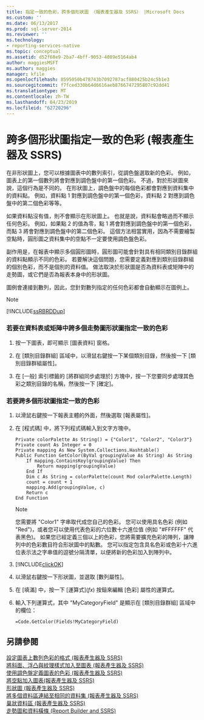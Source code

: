 ```yaml
---
title: 指定一致的色彩，跨多個形狀圖 （報表產生器及 SSRS） |Microsoft Docs
ms.custom: ''
ms.date: 06/13/2017
ms.prod: sql-server-2014
ms.reviewer: ''
ms.technology:
- reporting-services-native
ms.topic: conceptual
ms.assetid: d52f68e9-2ba7-4bff-9053-4089e5164ab4
author: maggiesMSFT
ms.author: maggies
manager: kfile
ms.openlocfilehash: 8595050b478743b7092787acf880425b24c5b1e3
ms.sourcegitcommit: f7fced330b64d6616aeb8766747295807c92dd41
ms.translationtype: MT
ms.contentlocale: zh-TW
ms.lasthandoff: 04/23/2019
ms.locfileid: "62720296"
---
```

# <a name="specify-consistent-colors-across-multiple-shape-charts-report-builder-and-ssrs"></a>跨多個形狀圖指定一致的色彩 (報表產生器及 SSRS)
  在非形狀圖上，您可以根據圖表中的數列索引，從調色盤選取新的色彩。 例如，圖表上的第一個數列將會對應到調色盤中的第一個色彩。 不過，對於形狀圖來說，這個行為是不同的。 在形狀圖上，調色盤中的每個色彩都會對應到資料集中的資料點。 例如，資料點 1 對應到調色盤中的第一個色彩，資料點 2 對應到調色盤中的第二個色彩等等。  
  
 如果資料點沒有值，則不會顯示在形狀圖上。 也就是說，資料點會略過而不顯示任何色彩。 例如，如果點 2 的值為零，點 1 將會對應到調色盤中的第一個色彩，而點 3 將會對應到調色盤中的第二個色彩。 這個方法相當實用，因為不需要繪製空點時，圓形圖之資料集中的空點不一定要使用調色盤色彩。  
  
 副作用是，在報表中顯示多個圓形圖時，圓形圖可能會針對具有相同類別目錄群組的資料點顯示不同的色彩。 若要解決這個問題，您需要定義對應到類別目錄群組的個別色彩，而不是個別的資料值。 做法取決於形狀圖是否為資料表或矩陣中的走勢圖，或它們是否為報表本身中的形狀圖。  
  
 圖例會連接到數列，因此，您針對數列指定的任何色彩都會自動顯示在圖例上。  
  
> [!NOTE]  
>  [!INCLUDE[ssRBRDDup](../../includes/ssrbrddup-md.md)]  
  
### <a name="to-specify-consistent-colors-across-multiple-sparkline-shape-charts-in-a-table-or-matrix"></a>若要在資料表或矩陣中跨多個走勢圖形狀圖指定一致的色彩  
  
1.  按一下圖表，即可顯示 [圖表資料] 窗格。  
  
2.  在 [類別目錄群組] 區域中，以滑鼠右鍵按一下某個類別目錄，然後按一下 [類別目錄群組屬性]。  
  
3.  在 [一般] 索引標籤的 [將群組同步處理於] 方塊中，按一下您要同步處理其色彩之類別目錄的名稱，然後按一下 [確定]。  
  
### <a name="to-specify-consistent-colors-across-multiple-shape-charts"></a>若要跨多個形狀圖指定一致的色彩  
  
1.  以滑鼠右鍵按一下報表主體的外面，然後選取 [報表屬性]。  
  
2.  在 [程式碼] 中，將下列程式碼輸入到文字方塊中。  
  
    ```  
    Private colorPalette As String() = {"Color1", "Color2", "Color3"}  
    Private count As Integer = 0  
    Private mapping As New System.Collections.Hashtable()  
    Public Function GetColor(ByVal groupingValue As String) As String  
        If mapping.ContainsKey(groupingValue) Then  
            Return mapping(groupingValue)  
        End If  
        Dim c As String = colorPalette(count Mod colorPalette.Length)  
        count = count + 1  
        mapping.Add(groupingValue, c)  
        Return c  
    End Function  
    ```  
  
    > [!NOTE]  
    >  您需要將 "Color1" 字串取代成您自己的色彩。 您可以使用具名色彩 (例如 "Red")，或者您可以使用代表色彩的六位數十六進位值 (例如 "#FFFFFF" 代表黑色)。 如果您已經定義三個以上的色彩，您將需要擴充色彩的陣列，讓陣列中的色彩數目符合形狀圖中的點數。 您可以指定包含具名色彩或色彩十六進位表示法之字串值的逗號分隔清單，以便將新的色彩加入到陣列中。  
  
3.  [!INCLUDE[clickOK](../../includes/clickok-md.md)]  
  
4.  以滑鼠右鍵按一下形狀圖，並選取 [數列屬性]。  
  
5.  在 [填滿] 中，按一下 [運算式]\(*fx*) 按鈕來編輯 [色彩] 屬性的運算式。  
  
6.  輸入下列運算式，其中 "MyCategoryField" 是顯示在 [類別目錄群組] 區域中的欄位：  
  
    ```  
    =Code.GetColor(Fields!MyCategoryField)  
    ```  
  
## <a name="see-also"></a>另請參閱  
 [設定圖表上數列色彩的格式 &#40;報表產生器及 SSRS&#41;](formatting-series-colors-on-a-chart-report-builder-and-ssrs.md)   
 [將斜面、浮凸與紋理樣式加入至圖表 &#40;報表產生器及 SSRS&#41;](chart-effects-add-bevel-emboss-or-texture-report-builder.md)   
 [使用調色盤定義圖表的色彩 &#40;報表產生器及 SSRS&#41;](define-colors-on-a-chart-using-a-palette-report-builder-and-ssrs.md)   
 [將空點加入圖表&#40;報表產生器及 SSRS&#41;](add-empty-points-to-a-chart-report-builder-and-ssrs.md)   
 [形狀圖 &#40;報表產生器及 SSRS&#41;](charts-report-builder-and-ssrs.md)   
 [將多個資料區連結至相同的資料集 &#40;報表產生器及 SSRS&#41;](linking-multiple-data-regions-to-the-same-dataset-report-builder-and-ssrs.md)   
 [巢狀資料區 &#40;報表產生器及 SSRS&#41;](nested-data-regions-report-builder-and-ssrs.md)   
 [走勢圖和資料橫條 &#40;Report Builder and SSRS&#41;](sparklines-and-data-bars-report-builder-and-ssrs.md)  
  
  
